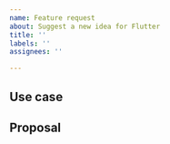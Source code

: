```yaml
---
name: Feature request
about: Suggest a new idea for Flutter
title: ''
labels: ''
assignees: ''

---
```


<!-- Thank you for using Flutter!

     If you are looking for support, please check out our documentation
     or consider asking a question on Stack Overflow:
      * https://flutter.dev/
      * https://api.flutter.dev/
      * https://stackoverflow.com/questions/tagged/flutter?sort=frequent

     If you have found a bug or if our documentation doesn't have an answer
     to what you're looking for, then fill our the template below. Please read
     our guide to filing a bug first: https://flutter.dev/docs/resources/bug-reports
-->

## Use case

<!--
     Please tell us the problem you are running into that led to you wanting
     a new feature.

     Is your feature request related to a problem? Please give a clear and
     concise description of what the problem is.

     Describe alternative solutions you've considered. Is there a package
     on pub.dartlang.org that already solves this?
-->

## Proposal

<!--
     Briefly but precisely describe what you would like Flutter to be able to do.

     Consider attaching images showing what you are imagining.

     Does this have to be provided by Flutter directly, or can it be provided
     by a package on pub.dartlang.org? If so, maybe consider implementing and
     publishing such a package rather than filing a bug.
-->
